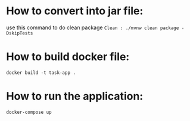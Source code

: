 # How to convert into jar file:
use this command to do clean package `Clean : ./mvnw clean package -DskipTests`

# How to build docker file:
`docker build -t task-app .`

# How to run the application:
`docker-compose up`   